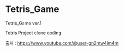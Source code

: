 # Tetris_Game
Tetris_Game ver.1

Tetris Project clone coding

출처 : https://www.youtube.com/@user-gn2mw4lm4m